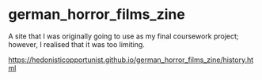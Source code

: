 # german_horror_films_zine

A site that I was originally going to use as my final coursework project; however, I realised that it was too limiting.  

https://hedonisticopportunist.github.io/german_horror_films_zine/history.html
